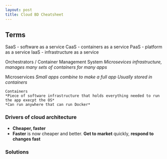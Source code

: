 ```yaml
---
layout: post
title: Cloud BD Cheatsheet
---
```


## Terms

SaaS - software as a service
CaaS - containers as a service
PaaS - platform as a service
IaaS - infrastructure as a service

Orchestrators / Container Management System 
*Microsevices infrastructure, manages many sets of containers for many apps*

  Microservices
  *Small apps combine to make a full app*
  *Usually stored in containers*

    Containers
    *Piece of software infrastructure that holds everything needed to run the app execpt the OS*
    *Can run anywhere that can run Docker*


### Drivers of cloud architecture

* **Cheaper, faster**
* **Faster** is now cheaper and better. **Get to market** quickly, **respond to changes fast**

### Solutions